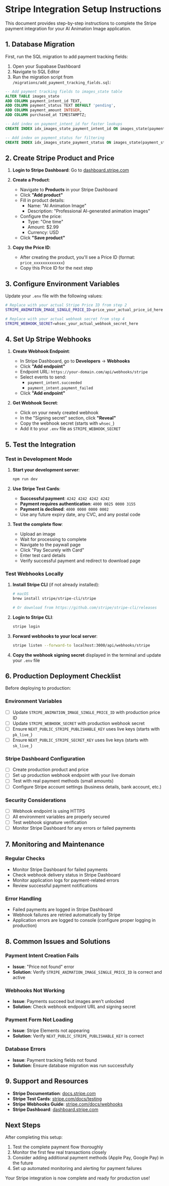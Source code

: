# Stripe Integration Setup Instructions

This document provides step-by-step instructions to complete the Stripe payment integration for your AI Animation Image application.

## 1. Database Migration

First, run the SQL migration to add payment tracking fields:

1. Open your Supabase Dashboard
2. Navigate to SQL Editor
3. Run the migration script from `/migrations/add_payment_tracking_fields.sql`:

```sql
-- Add payment tracking fields to images_state table
ALTER TABLE images_state 
ADD COLUMN payment_intent_id TEXT,
ADD COLUMN payment_status TEXT DEFAULT 'pending',
ADD COLUMN payment_amount INTEGER,
ADD COLUMN purchased_at TIMESTAMPTZ;

-- Add index on payment_intent_id for faster lookups
CREATE INDEX idx_images_state_payment_intent_id ON images_state(payment_intent_id);

-- Add index on payment_status for filtering
CREATE INDEX idx_images_state_payment_status ON images_state(payment_status);
```

## 2. Create Stripe Product and Price

1. **Login to Stripe Dashboard**: Go to [dashboard.stripe.com](https://dashboard.stripe.com)

2. **Create a Product**:
   - Navigate to **Products** in your Stripe Dashboard
   - Click **"Add product"**
   - Fill in product details:
     - Name: "AI Animation Image"
     - Description: "Professional AI-generated animation images"
   - Configure the price:
     - Type: "One time"
     - Amount: $2.99
     - Currency: USD
   - Click **"Save product"**

3. **Copy the Price ID**:
   - After creating the product, you'll see a Price ID (format: `price_xxxxxxxxxxxxx`)
   - Copy this Price ID for the next step

## 3. Configure Environment Variables

Update your `.env` file with the following values:

```bash
# Replace with your actual Stripe Price ID from step 2
STRIPE_ANIMATION_IMAGE_SINGLE_PRICE_ID=price_your_actual_price_id_here

# Replace with your actual webhook secret from step 4
STRIPE_WEBHOOK_SECRET=whsec_your_actual_webhook_secret_here
```

## 4. Set Up Stripe Webhooks

1. **Create Webhook Endpoint**:
   - In Stripe Dashboard, go to **Developers** → **Webhooks**
   - Click **"Add endpoint"**
   - Endpoint URL: `https://your-domain.com/api/webhooks/stripe`
   - Select events to send:
     - `payment_intent.succeeded`
     - `payment_intent.payment_failed`
   - Click **"Add endpoint"**

2. **Get Webhook Secret**:
   - Click on your newly created webhook
   - In the "Signing secret" section, click **"Reveal"**
   - Copy the webhook secret (starts with `whsec_`)
   - Add it to your `.env` file as `STRIPE_WEBHOOK_SECRET`

## 5. Test the Integration

### Test in Development Mode

1. **Start your development server**:
   ```bash
   npm run dev
   ```

2. **Use Stripe Test Cards**:
   - **Successful payment**: `4242 4242 4242 4242`
   - **Payment requires authentication**: `4000 0025 0000 3155`
   - **Payment is declined**: `4000 0000 0000 0002`
   - Use any future expiry date, any CVC, and any postal code

3. **Test the complete flow**:
   - Upload an image
   - Wait for processing to complete
   - Navigate to the paywall page
   - Click "Pay Securely with Card"
   - Enter test card details
   - Verify successful payment and redirect to download page

### Test Webhooks Locally

1. **Install Stripe CLI** (if not already installed):
   ```bash
   # macOS
   brew install stripe/stripe-cli/stripe
   
   # Or download from https://github.com/stripe/stripe-cli/releases
   ```

2. **Login to Stripe CLI**:
   ```bash
   stripe login
   ```

3. **Forward webhooks to your local server**:
   ```bash
   stripe listen --forward-to localhost:3000/api/webhooks/stripe
   ```

4. **Copy the webhook signing secret** displayed in the terminal and update your `.env` file

## 6. Production Deployment Checklist

Before deploying to production:

### Environment Variables
- [ ] Update `STRIPE_ANIMATION_IMAGE_SINGLE_PRICE_ID` with production price ID
- [ ] Update `STRIPE_WEBHOOK_SECRET` with production webhook secret
- [ ] Ensure `NEXT_PUBLIC_STRIPE_PUBLISHABLE_KEY` uses live keys (starts with `pk_live_`)
- [ ] Ensure `NEXT_PUBLIC_STRIPE_SECRET_KEY` uses live keys (starts with `sk_live_`)

### Stripe Dashboard Configuration
- [ ] Create production product and price
- [ ] Set up production webhook endpoint with your live domain
- [ ] Test with real payment methods (small amounts)
- [ ] Configure Stripe account settings (business details, bank account, etc.)

### Security Considerations
- [ ] Webhook endpoint is using HTTPS
- [ ] All environment variables are properly secured
- [ ] Test webhook signature verification
- [ ] Monitor Stripe Dashboard for any errors or failed payments

## 7. Monitoring and Maintenance

### Regular Checks
- Monitor Stripe Dashboard for failed payments
- Check webhook delivery status in Stripe Dashboard
- Monitor application logs for payment-related errors
- Review successful payment notifications

### Error Handling
- Failed payments are logged in Stripe Dashboard
- Webhook failures are retried automatically by Stripe
- Application errors are logged to console (configure proper logging in production)

## 8. Common Issues and Solutions

### Payment Intent Creation Fails
- **Issue**: "Price not found" error
- **Solution**: Verify `STRIPE_ANIMATION_IMAGE_SINGLE_PRICE_ID` is correct and active

### Webhooks Not Working
- **Issue**: Payments succeed but images aren't unlocked
- **Solution**: Check webhook endpoint URL and signing secret

### Payment Form Not Loading
- **Issue**: Stripe Elements not appearing
- **Solution**: Verify `NEXT_PUBLIC_STRIPE_PUBLISHABLE_KEY` is correct

### Database Errors
- **Issue**: Payment tracking fields not found
- **Solution**: Ensure database migration was run successfully

## 9. Support and Resources

- **Stripe Documentation**: [docs.stripe.com](https://docs.stripe.com)
- **Stripe Test Cards**: [stripe.com/docs/testing](https://stripe.com/docs/testing)
- **Stripe Webhooks Guide**: [stripe.com/docs/webhooks](https://stripe.com/docs/webhooks)
- **Stripe Dashboard**: [dashboard.stripe.com](https://dashboard.stripe.com)

## Next Steps

After completing this setup:
1. Test the complete payment flow thoroughly
2. Monitor the first few real transactions closely
3. Consider adding additional payment methods (Apple Pay, Google Pay) in the future
4. Set up automated monitoring and alerting for payment failures

Your Stripe integration is now complete and ready for production use!
